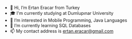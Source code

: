 - 👋 Hi, I’m Ertan Eracar from Turkey 
- 🎓 I'm currently studying at Dumlupınar University 
- 👀 I’m interested in Mobile Programming, Java Languages 
- 🌱 I’m currently learning SQL Databases
- 📫 My contact address is ertan.eracar@gmail.com

